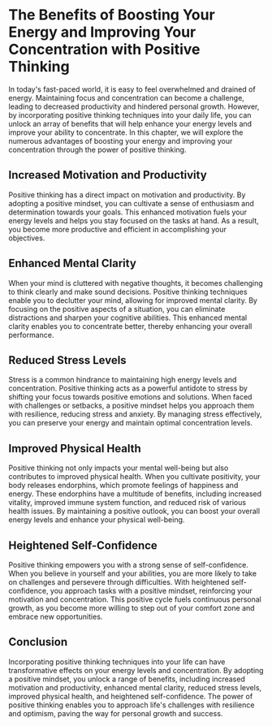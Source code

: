 The Benefits of Boosting Your Energy and Improving Your Concentration with Positive Thinking
=====================================================================================================

In today's fast-paced world, it is easy to feel overwhelmed and drained of energy. Maintaining focus and concentration can become a challenge, leading to decreased productivity and hindered personal growth. However, by incorporating positive thinking techniques into your daily life, you can unlock an array of benefits that will help enhance your energy levels and improve your ability to concentrate. In this chapter, we will explore the numerous advantages of boosting your energy and improving your concentration through the power of positive thinking.

Increased Motivation and Productivity
-------------------------------------

Positive thinking has a direct impact on motivation and productivity. By adopting a positive mindset, you can cultivate a sense of enthusiasm and determination towards your goals. This enhanced motivation fuels your energy levels and helps you stay focused on the tasks at hand. As a result, you become more productive and efficient in accomplishing your objectives.

Enhanced Mental Clarity
-----------------------

When your mind is cluttered with negative thoughts, it becomes challenging to think clearly and make sound decisions. Positive thinking techniques enable you to declutter your mind, allowing for improved mental clarity. By focusing on the positive aspects of a situation, you can eliminate distractions and sharpen your cognitive abilities. This enhanced mental clarity enables you to concentrate better, thereby enhancing your overall performance.

Reduced Stress Levels
---------------------

Stress is a common hindrance to maintaining high energy levels and concentration. Positive thinking acts as a powerful antidote to stress by shifting your focus towards positive emotions and solutions. When faced with challenges or setbacks, a positive mindset helps you approach them with resilience, reducing stress and anxiety. By managing stress effectively, you can preserve your energy and maintain optimal concentration levels.

Improved Physical Health
------------------------

Positive thinking not only impacts your mental well-being but also contributes to improved physical health. When you cultivate positivity, your body releases endorphins, which promote feelings of happiness and energy. These endorphins have a multitude of benefits, including increased vitality, improved immune system function, and reduced risk of various health issues. By maintaining a positive outlook, you can boost your overall energy levels and enhance your physical well-being.

Heightened Self-Confidence
--------------------------

Positive thinking empowers you with a strong sense of self-confidence. When you believe in yourself and your abilities, you are more likely to take on challenges and persevere through difficulties. With heightened self-confidence, you approach tasks with a positive mindset, reinforcing your motivation and concentration. This positive cycle fuels continuous personal growth, as you become more willing to step out of your comfort zone and embrace new opportunities.

Conclusion
----------

Incorporating positive thinking techniques into your life can have transformative effects on your energy levels and concentration. By adopting a positive mindset, you unlock a range of benefits, including increased motivation and productivity, enhanced mental clarity, reduced stress levels, improved physical health, and heightened self-confidence. The power of positive thinking enables you to approach life's challenges with resilience and optimism, paving the way for personal growth and success.
